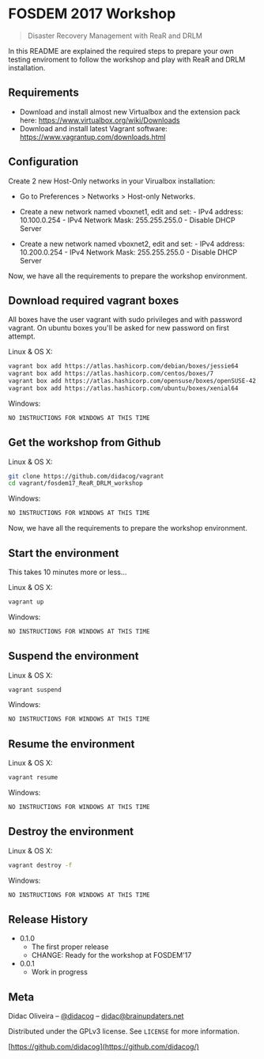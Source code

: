 # FOSDEM 2017 Workshop
> Disaster Recovery Management with ReaR and DRLM


In this README are explained the required steps to prepare your own testing enviroment to follow the workshop and
play with ReaR and DRLM installation.

## Requirements

- Download and install almost new Virtualbox and the extension pack here: https://www.virtualbox.org/wiki/Downloads
- Download and install latest Vagrant software: https://www.vagrantup.com/downloads.html

## Configuration

Create 2 new Host-Only networks in your Virualbox installation:

- Go to Preferences > Networks > Host-only Networks.

- Create a new network named vboxnet1, edit and set:
                      - IPv4 address: 10.100.0.254
                      - IPv4 Network Mask: 255.255.255.0
                      - Disable DHCP Server

- Create a new network named vboxnet2, edit and set:
                      - IPv4 address: 10.200.0.254
                      - IPv4 Network Mask: 255.255.255.0
                      - Disable DHCP Server

Now, we have all the requirements to prepare the workshop environment.

## Download required vagrant boxes

All boxes have the user vagrant with sudo privileges and with password vagrant. On ubuntu boxes you'll be asked for new password on first attempt.

Linux & OS X:

```sh
vagrant box add https://atlas.hashicorp.com/debian/boxes/jessie64
vagrant box add https://atlas.hashicorp.com/centos/boxes/7
vagrant box add https://atlas.hashicorp.com/opensuse/boxes/openSUSE-42.1-x86_64
vagrant box add https://atlas.hashicorp.com/ubuntu/boxes/xenial64
```

Windows:

```sh
NO INSTRUCTIONS FOR WINDOWS AT THIS TIME
```

## Get the workshop from Github

Linux & OS X:

```sh
git clone https://github.com/didacog/vagrant
cd vagrant/fosdem17_ReaR_DRLM_workshop
```

Windows:

```sh
NO INSTRUCTIONS FOR WINDOWS AT THIS TIME
```

Now, we have all the requirements to prepare the workshop environment.

## Start the environment

This takes 10 minutes more or less...

Linux & OS X:

```sh
vagrant up
```

Windows:

```sh
NO INSTRUCTIONS FOR WINDOWS AT THIS TIME
```

## Suspend the environment

Linux & OS X:

```sh
vagrant suspend
```

Windows:

```sh
NO INSTRUCTIONS FOR WINDOWS AT THIS TIME
```

## Resume the environment

Linux & OS X:

```sh
vagrant resume
```

Windows:

```sh
NO INSTRUCTIONS FOR WINDOWS AT THIS TIME
```

## Destroy the environment

Linux & OS X:

```sh
vagrant destroy -f
```

Windows:

```sh
NO INSTRUCTIONS FOR WINDOWS AT THIS TIME
```

## Release History

* 0.1.0
    * The first proper release
    * CHANGE: Ready for the workshop at FOSDEM'17
* 0.0.1
    * Work in progress

## Meta

Didac Oliveira – [@didacog](https://twitter.com/didacog) – didac@brainupdaters.net

Distributed under the GPLv3 license. See ``LICENSE`` for more information.

[https://github.com/didacog](https://github.com/didacog/)

